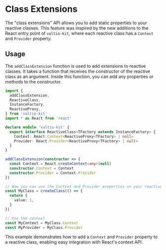 # Class Extensions

The "class extensions" API allows you to add static properties to your reactive classes. This feature was inspired by the new additions to the React entry point of `valtio-kit`, where each reactive class has a `Context` and `Provider` property.

## Usage

The `addClassExtension` function is used to add extensions to reactive classes. It takes a function that receives the constructor of the reactive class as an argument. Inside this function, you can add any properties or methods to the constructor.

```typescript
import {
  addClassExtension,
  ReactiveClass,
  InstanceFactory,
  ReactiveProxy,
} from 'valtio-kit'
import * as React from 'react'

declare module 'valtio-kit' {
  export interface ReactiveClass<TFactory extends InstanceFactory> {
    Context: React.Context<ReactiveProxy<TFactory> | null>
    Provider: React.Provider<ReactiveProxy<TFactory> | null>
  }
}

addClassExtension(constructor => {
  const Context = React.createContext<any>(null)
  constructor.Context = Context
  constructor.Provider = Context.Provider
})

// Now you can use the Context and Provider properties on your reactive class
const MyClass = createClass(() => {
  return {
    value: 1,
  }
})

// Use the context
const MyContext = MyClass.Context
const MyProvider = MyClass.Provider
```

This example demonstrates how to add a `Context` and `Provider` property to a reactive class, enabling easy integration with React's context API.
